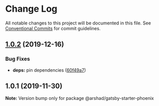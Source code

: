 # Change Log

All notable changes to this project will be documented in this file.
See [Conventional Commits](https://conventionalcommits.org) for commit guidelines.

## [1.0.2](https://github.com/arshad/gatsby-starter-phoenix/compare/@arshad/gatsby-starter-phoenix@1.0.1...@arshad/gatsby-starter-phoenix@1.0.2) (2019-12-16)


### Bug Fixes

* **deps:** pin dependencies ([60f49a7](https://github.com/arshad/gatsby-starter-phoenix/commit/60f49a749a42f983312a0c6f5f4c8700102dda09))





## 1.0.1 (2019-11-30)

**Note:** Version bump only for package @arshad/gatsby-starter-phoenix
